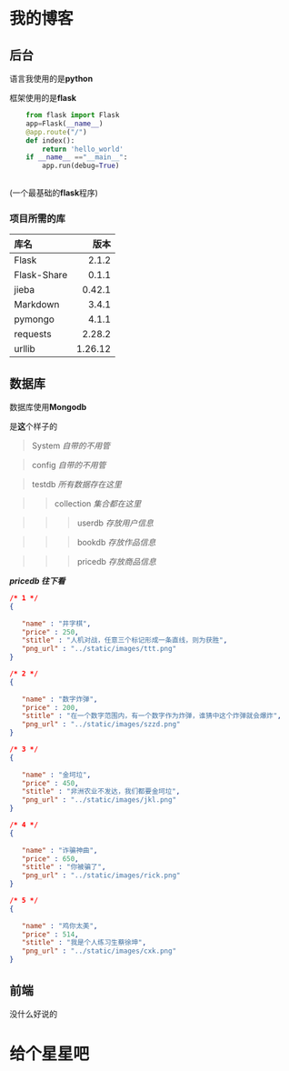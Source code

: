 # 我的博客

## 后台
语言我使用的是**python**

框架使用的是**flask**

```python
    from flask import Flask
    app=Flask(__name__)
    @app.route("/")
    def index():
        return 'hello_world'
    if __name__ =="__main__":
        app.run(debug=True)
        
```
(一个最基础的**flask**程序)

### 项目所需的库

| 库名 | 版本 | 
| :----- | ----: | 
| Flask  | 2.1.2 | 
| Flask-Share | 0.1.1 | 
| jieba | 0.42.1|
| Markdown | 3.4.1 |
| pymongo | 4.1.1 |
| requests | 2.28.2 |
| urllib | 1.26.12 |

## 数据库
数据库使用**Mongodb**

是**这**个样子的

>System  *自带的不用管*

>config  *自带的不用管*

>testdb  *所有数据存在这里*

>>collection *集合都在这里*

>>> userdb  *存放用户信息*

>>> bookdb  *存放作品信息*

>>> pricedb *存放商品信息*

***pricedb 往下看***
    
 ```json
 /* 1 */
{
    
    "name" : "井字棋",
    "price" : 250,
    "stitle" : "人机对战，任意三个标记形成一条直线，则为获胜",
    "png_url" : "../static/images/ttt.png"
}

/* 2 */
{
    
    "name" : "数字炸弹",
    "price" : 200,
    "stitle" : "在一个数字范围内，有一个数字作为炸弹，谁猜中这个炸弹就会爆炸",
    "png_url" : "../static/images/szzd.png"
}

/* 3 */
{
    
    "name" : "金坷垃",
    "price" : 450,
    "stitle" : "非洲农业不发达，我们都要金坷垃",
    "png_url" : "../static/images/jkl.png"
}

/* 4 */
{
    
    "name" : "诈骗神曲",
    "price" : 650,
    "stitle" : "你被骗了",
    "png_url" : "../static/images/rick.png"
}

/* 5 */
{
    
    "name" : "鸡你太美",
    "price" : 514,
    "stitle" : "我是个人练习生蔡徐坤",
    "png_url" : "../static/images/cxk.png"
}
```
    

## 前端

没什么好说的


# 给个星星吧